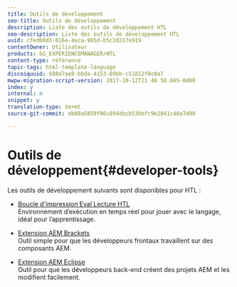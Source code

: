 ```yaml
---
title: Outils de développement
seo-title: Outils de développement
description: Liste des outils de développement HTL
seo-description: Liste des outils de développement HTL
uuid: cfedb0d3-016e-4eca-965d-b5c2d217e919
contentOwner: Utilisateur
products: SG_EXPERIENCEMANAGER/HTL
content-type: référence
topic-tags: html-template-language
discoiquuid: 688d7ae8-bbda-4153-89bb-c51812f0c0a7
mwpw-migration-script-version: 2017-10-12T21 46 58.665-0400
index: y
internal: n
snippet: y
translation-type: tm+mt
source-git-commit: eb80a5859f86c894dbcb53bbfc9e2841c48a7d98

---
```



# Outils de développement{#developer-tools}

Les outils de développement suivants sont disponibles pour HTL :

* [Boucle d'impression Eval Lecture HTL](https://github.com/Adobe-Marketing-Cloud/aem-htl-repl)\
   Environnement d’exécution en temps réel pour jouer avec le langage, idéal pour l’apprentissage.

* [Extension AEM Brackets](https://helpx.adobe.com/experience-manager/6-4/sites/developing/using/aem-brackets.html)\
   Outil simple pour que les développeurs frontaux travaillent sur des composants AEM.

* [Extension AEM Eclipse](https://helpx.adobe.com/experience-manager/6-4/sites/developing/using/aem-eclipse.html)\
   Outil pour que les développeurs back-end créent des projets AEM et les modifient facilement.

